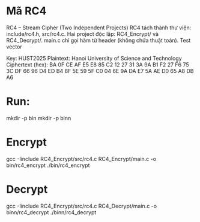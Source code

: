 # Mã RC4
RC4 – Stream Cipher (Two Independent Projects)
RC4 tách thành thư viện: include/rc4.h, src/rc4.c.
Hai project độc lập: RC4_Encrypt/ và RC4_Decrypt/.
main.c chỉ gọi hàm từ header (không chứa thuật toán).
Test vector

Key: HUST2025 
Plaintext: Hanoi University of Science and Technology
Ciphertext (hex): BA 0F CE AF E5 E8 85 C2 12 27 31 3A 9A B1 F2 27 F6 75 3C DF 66 96 D4 ED B4 8F 5E 59 5F C0 04 6E 9A DA E7 5A AE D0 65 A8 DB A6

# Run:
mkdir -p bin
mkdir -p binn

# Encrypt
gcc -Iinclude RC4_Encrypt/src/rc4.c RC4_Encrypt/main.c -o bin/rc4_encrypt
./bin/rc4_encrypt

# Decrypt
gcc -Iinclude RC4_Encrypt/src/rc4.c RC4_Decrypt/main.c -o binn/rc4_decrypt
./binn/rc4_decrypt
